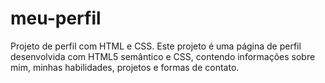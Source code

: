 # meu-perfil
Projeto de perfil com HTML e CSS.
Este projeto é uma página de perfil desenvolvida com HTML5 semântico e CSS, contendo informações sobre mim, minhas habilidades, projetos e formas de contato.
